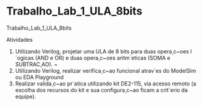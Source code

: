 # Trabalho_Lab_1_ULA_8bits
 Trabalho_Lab_1_ULA_8bits

 Atividades
1. Utilizando Verilog, projetar uma ULA de 8 bits para
duas opera¸c~oes l´ogicas (AND e OR) e duas opera¸c~oes
aritm´eticas (SOMA e SUBTRAC¸AO). ~
2. Utilizando Verilog, realizar verifica¸c~ao funcional atrav´es
do ModelSim ou EDA Playground
3. Realizar valida¸c~ao pr´atica utilizando kit DE2-115, via
acesso remoto (a escolha dos recursos do kit e sua configura¸c~ao ficam a crit´erio da equipe).

